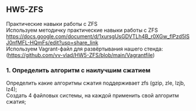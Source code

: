 ## HW5-ZFS  
Практические навыки работы с ZFS  
Используем методичку практические навыки работы с ZFS https://docs.google.com/document/d/1xursgUsGDVTLh4B_r0XGw_flPzd5lSJ0nfMFL-HQmFs/edit?usp=share_link  
Используем Vagrant-файл для развёртывания нашего стенда: (https://github.com/vv-vlad/HW5-ZFS/blob/main/Vagrantfile)
### 1. Определить алгоритм с наилучшим сжатием  
Определить какие алгоритмы сжатия поддерживает zfs (gzip, zle, lzjb, lz4);  
Создать 4 файловых системы, на каждой применить свой алгоритм сжатия;  
